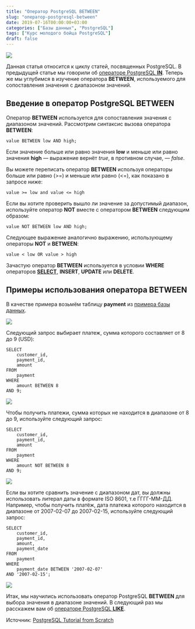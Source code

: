 ```yaml
---
title: "Оператор PostgreSQL BETWEEN"
slug: "оператор-postgresql-between"
date: 2019-07-16T00:00:00+03:00
categories: ["Базы данных", "PostgreSQL"]
tags: ["Курс молодого бойца PostgreSQL"]
draft: false
---
```


![](/posts/оператор-postgresql-between/SQL3.5.jpg)

Данная статья относится к циклу статей, посвященных PostgreSQL. В предыдущей статье мы говорили об
[операторе PostgreSQL **IN**](https://itdoxy.com/оператор-postgresql-in/). Теперь же мы углубимся в изучение оператора
**BETWEEN**, используемого для сопоставления значения с диапазоном значений.

## Введение в оператор PostgreSQL BETWEEN

Оператор **BETWEEN** используется для сопоставления значения с диапазоном значений. Рассмотрим синтаксис вызова
оператора **BETWEEN**:

```
value BETWEEN low AND high;
```

Если значение больше или равно значения **low** и меньше или равно значения **high** — выражение вернёт _true_,
в противном случае, — _false_.

Вы можете переписать оператор **BETWEEN** используя операторы больше или равно (>=) и меньше или равно (<=),
как показано в запросе ниже:

```
value >= low and value <= high
```

Если вы хотите проверить вышло ли значение за допустимый диапазон, используйте оператор **NOT** вместе с оператором
**BETWEEN** следующим образом:

```
value NOT BETWEEN low AND high;
```

Следующее выражение аналогично выражению, использующему операторы **NOT** и **BETWEEN**:

```
value < low OR value > high
```

Зачастую оператор **BETWEEN** используется в условии **WHERE** операторов [**SELECT**](https://itdoxy.com/оператор-postgresql-select/),
**INSERT**, **UPDATE** или **DELETE**.

## Примеры использования оператора BETWEEN

В качестве примера возьмём таблицу **payment** из [примера базы данных](https://itdoxy.com/пример-базы-данных-postgresql/).

![](https://i.imgur.com/BvrHMiI.png)

Следующий запрос выбирает платеж, сумма которого составляет от 8 до 9 (USD):

```
SELECT
    customer_id,
    payment_id,
    amount
FROM
    payment
WHERE
    amount BETWEEN 8
AND 9;
```

![](https://i.imgur.com/HQeFiXN.png)

Чтобы получить платежи, сумма которых не находится в диапазоне от 8 до 9, используйте следующий запрос:

```
SELECT
    customer_id,
    payment_id,
    amount
FROM
    payment
WHERE
    amount NOT BETWEEN 8
AND 9;
```

![](https://i.imgur.com/C3wGpCO.png)

Если вы хотите сравнить значение с диапазоном дат, вы должны использовать литерал даты в формате ISO 8601, т.е ГГГГ-ММ-ДД.
Например, чтобы получить платёж, дата платежа которого находится в диапазоне от 2007-02-07 до 2007-02-15, используйте следующий запрос:

```
SELECT
    customer_id,
    payment_id,
    amount,
    payment_date
FROM
    payment
WHERE
    payment_date BETWEEN '2007-02-07'
AND '2007-02-15';
```

![](https://i.imgur.com/i9Kns8k.png)

Итак, мы научились использовать оператор PostgreSQL **BETWEEN** для выбора значения в диапазоне значений. В следующий раз
мы расскажем вам об [операторе PostgreSQL **LIKE**](https://itdoxy.com/оператор-postgresql-like/).

Источник: [PostgreSQL Tutorial from Scratch](http://www.postgresqltutorial.com/)
